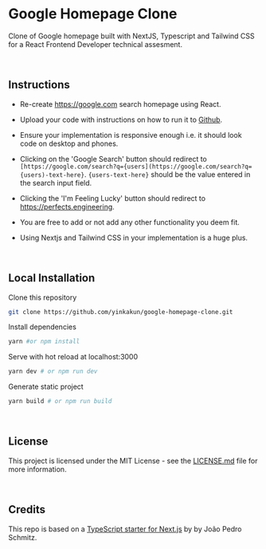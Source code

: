 # Google Homepage Clone

Clone of Google homepage built with NextJS, Typescript and Tailwind CSS for a React Frontend Developer technical assesment.

<br />

## Instructions

- Re-create https://google.com search homepage using React.

- Upload your code with instructions on how to run it to [Github](https://github.com).

- Ensure your implementation is responsive enough i.e. it should look code on desktop and phones.

- Clicking on the 'Google Search' button should redirect to `[https://google.com/search?q={users](https://google.com/search?q={users)-text-here}`. `{users-text-here}` should be the value entered in the search input field.

- Clicking the 'I'm Feeling Lucky' button should redirect to https://perfects.engineering.

- You are free to add or not add any other functionality you deem fit.

- Using Nextjs and Tailwind CSS in your implementation is a huge plus.

<br />

## Local Installation

Clone this repository

```bash
git clone https://github.com/yinkakun/google-homepage-clone.git
```

Install dependencies

```bash
yarn #or npm install
```

Serve with hot reload at localhost:3000

```bash
yarn dev # or npm run dev
```

Generate static project

```bash
yarn build # or npm run build
```

<br />

## License

This project is licensed under the MIT License - see the [LICENSE.md](LICENSE.md) file for more information.

<br />

## Credits

This repo is based on a [TypeScript starter for Next.js](https://github.com/jpedroschmitz/typescript-nextjs-starter) by by João Pedro Schmitz.
